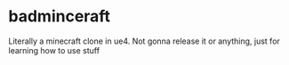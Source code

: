 # badminceraft
Literally a minecraft clone in ue4.  Not gonna release it or anything, just for learning how to use stuff
